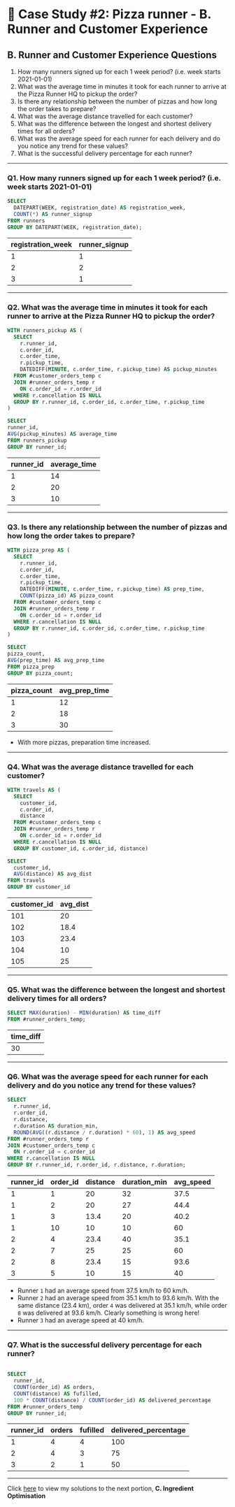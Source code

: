 # :pizza: Case Study #2: Pizza runner - B. Runner and Customer Experience

## B. Runner and Customer Experience Questions

1. How many runners signed up for each 1 week period? (i.e. week starts 2021-01-01)
2. What was the average time in minutes it took for each runner to arrive at the Pizza Runner HQ to pickup the order?
3. Is there any relationship between the number of pizzas and how long the order takes to prepare?
4. What was the average distance travelled for each customer?
5. What was the difference between the longest and shortest delivery times for all orders?
6. What was the average speed for each runner for each delivery and do you notice any trend for these values?
7. What is the successful delivery percentage for each runner?

***

### Q1.  How many runners signed up for each 1 week period? (i.e. week starts 2021-01-01)

````sql
SELECT
  DATEPART(WEEK, registration_date) AS registration_week,
  COUNT(*) AS runner_signup
FROM runners
GROUP BY DATEPART(WEEK, registration_date);
````

| registration_week | runner_signup |
| ----------------- | ------------- |
| 1                 | 1             |
| 2                 | 2             |
| 3                 | 1             |

***

### Q2. What was the average time in minutes it took for each runner to arrive at the Pizza Runner HQ to pickup the order?

````sql
WITH runners_pickup AS (
  SELECT
    r.runner_id,
    c.order_id, 
    c.order_time, 
    r.pickup_time, 
    DATEDIFF(MINUTE, c.order_time, r.pickup_time) AS pickup_minutes
  FROM #customer_orders_temp c 
  JOIN #runner_orders_temp r 
    ON c.order_id = r.order_id 
  WHERE r.cancellation IS NULL
  GROUP BY r.runner_id, c.order_id, c.order_time, r.pickup_time
)

SELECT 
runner_id,
AVG(pickup_minutes) AS average_time
FROM runners_pickup
GROUP BY runner_id;
````

| runner_id | average_time  |
| --------- | ------------- |
| 1         | 14            |
| 2         | 20            |
| 3         | 10            |

***

### Q3. Is there any relationship between the number of pizzas and how long the order takes to prepare?

````sql
WITH pizza_prep AS (
  SELECT
    r.runner_id,
    c.order_id, 
    c.order_time, 
    r.pickup_time, 
    DATEDIFF(MINUTE, c.order_time, r.pickup_time) AS prep_time,
    COUNT(pizza_id) AS pizza_count
  FROM #customer_orders_temp c 
  JOIN #runner_orders_temp r 
    ON c.order_id = r.order_id 
  WHERE r.cancellation IS NULL
  GROUP BY r.runner_id, c.order_id, c.order_time, r.pickup_time
)

SELECT 
pizza_count,
AVG(prep_time) AS avg_prep_time
FROM pizza_prep
GROUP BY pizza_count;
````

| pizza_count | avg_prep_time  |
| ----------- | -------------- |
| 1           | 12             |
| 2           | 18             |
| 3           | 30             |

- With more pizzas, preparation time increased.

***

### Q4. What was the average distance travelled for each customer?

````sql
WITH travels AS (
  SELECT
    customer_id,
    c.order_id,
    distance
  FROM #customer_orders_temp c 
  JOIN #runner_orders_temp r 
    ON c.order_id = r.order_id 
  WHERE r.cancellation IS NULL
  GROUP BY customer_id, c.order_id, distance)

SELECT 
  customer_id,
  AVG(distance) AS avg_dist
FROM travels
GROUP BY customer_id
````

| customer_id | avg_dist |
| ----------- | -------- |
| 101         | 20       |
| 102         | 18.4     |
| 103         | 23.4     |
| 104         | 10       |
| 105         | 25       |

***

### Q5. What was the difference between the longest and shortest delivery times for all orders?

````sql
SELECT MAX(duration) - MIN(duration) AS time_diff
FROM #runner_orders_temp;
````
|time_diff|
| ------- |
| 30      |

***

### Q6. What was the average speed for each runner for each delivery and do you notice any trend for these values?

````sql
SELECT 
  r.runner_id,
  r.order_id,
  r.distance,
  r.duration AS duration_min,
  ROUND(AVG((r.distance / r.duration) * 60), 1) AS avg_speed
FROM #runner_orders_temp r
JOIN #customer_orders_temp c
  ON r.order_id = c.order_id
WHERE r.cancellation IS NULL
GROUP BY r.runner_id, r.order_id, r.distance, r.duration;
````
| runner_id | order_id | distance | duration_min | avg_speed  |
|-----------|----------|----------|--------------|------------|
| 1         | 1        | 20       | 32           | 37.5       |
| 1         | 2        | 20       | 27           | 44.4       |
| 1         | 3        | 13.4     | 20           | 40.2       |
| 1         | 10       | 10       | 10           | 60         |
| 2         | 4        | 23.4     | 40           | 35.1       |
| 2         | 7        | 25       | 25           | 60         |
| 2         | 8        | 23.4     | 15           | 93.6       |
| 3         | 5        | 10       | 15           | 40         |

- Runner `1` had an average speed from 37.5 km/h to 60 km/h.
- Runner `2` had an average speed from 35.1 km/h to 93.6 km/h. With the same distance (23.4 km), order ```4``` was delivered at 35.1 km/h, while order ```8``` was delivered at 93.6 km/h. Clearly something is wrong here!
- Runner `3` had an average speed at 40 km/h.

***

### Q7. What is the successful delivery percentage for each runner?

````sql

SELECT
  runner_id,
  COUNT(order_id) AS orders,
  COUNT(distance) AS fufilled,
  100 * COUNT(distance) / COUNT(order_id) AS delivered_percentage
FROM #runner_orders_temp
GROUP BY runner_id;
````

| runner_id | orders | fufilled | delivered_percentage  |
| --------- | ------ | -------- | --------------------- |
| 1         | 4      | 4        | 100                   |
| 2         | 4      | 3        | 75                    |
| 3         | 2      | 1        | 50                    |

***

Click [here](https://github.com/tseyongg/Tse_Yong_SQL_Projects/blob/main/Project%20%232%20-%20Pizza%20Runner/C.%20Ingredient%20Optimisation.md) to view my solutions to the next portion, **C. Ingredient Optimisation**
